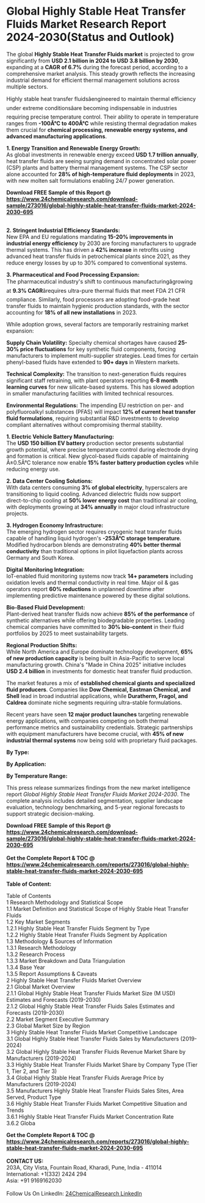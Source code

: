 <h1>Global Highly Stable Heat Transfer Fluids Market Research Report 2024-2030(Status and Outlook)</h1><p>The global <strong>Highly Stable Heat Transfer Fluids market</strong> is projected to grow significantly from <strong>USD 2.1 billion in 2024 to USD 3.8 billion by 2030</strong>, expanding at a <strong>CAGR of 6.7%</strong> during the forecast period, according to a comprehensive market analysis. This steady growth reflects the increasing industrial demand for efficient thermal management solutions across multiple sectors.</p><p>Highly stable heat transfer fluidsâengineered to maintain thermal efficiency under extreme conditionsâare becoming indispensable in industries requiring precise temperature control. Their ability to operate in temperature ranges from <strong>-100Â°C to 400Â°C</strong> while resisting thermal degradation makes them crucial for <strong>chemical processing, renewable energy systems, and advanced manufacturing applications</strong>.</p><p><strong>1. Energy Transition and Renewable Energy Growth:</strong><br>
As global investments in renewable energy exceed <strong>USD 1.7 trillion annually</strong>, heat transfer fluids are seeing surging demand in concentrated solar power (CSP) plants and battery thermal management systems. The CSP sector alone accounted for <strong>28% of high-temperature fluid deployments</strong> in 2023, with new molten salt formulations enabling 24/7 power generation.</p><div><b>Download FREE Sample of this Report @ 
            <a href="https://www.24chemicalresearch.com/download-sample/273016/global-highly-stable-heat-transfer-fluids-market-2024-2030-695">
            https://www.24chemicalresearch.com/download-sample/273016/global-highly-stable-heat-transfer-fluids-market-2024-2030-695</a></b></div><br><p><strong>2. Stringent Industrial Efficiency Standards:</strong><br>
New EPA and EU regulations mandating <strong>15-20% improvements in industrial energy efficiency</strong> by 2030 are forcing manufacturers to upgrade thermal systems. This has driven a <strong>42% increase</strong> in retrofits using advanced heat transfer fluids in petrochemical plants since 2021, as they reduce energy losses by up to 30% compared to conventional systems.</p><p><strong>3. Pharmaceutical and Food Processing Expansion:</strong><br>
The pharmaceutical industry's shift to continuous manufacturingâgrowing at <strong>9.3% CAGR</strong>ârequires ultra-pure thermal fluids that meet FDA 21 CFR compliance. Similarly, food processors are adopting food-grade heat transfer fluids to maintain hygienic production standards, with the sector accounting for <strong>18% of all new installations</strong> in 2023.</p><p>While adoption grows, several factors are temporarily restraining market expansion:</p><p><strong>Supply Chain Volatility:</strong> Specialty chemical shortages have caused <strong>25-30% price fluctuations</strong> for key synthetic fluid components, forcing manufacturers to implement multi-supplier strategies. Lead times for certain phenyl-based fluids have extended to <strong>90+ days</strong> in Western markets.</p><p><strong>Technical Complexity:</strong> The transition to next-generation fluids requires significant staff retraining, with plant operators reporting <strong>6-8 month learning curves</strong> for new silicate-based systems. This has slowed adoption in smaller manufacturing facilities with limited technical resources.</p><p><strong>Environmental Regulations:</strong> The impending EU restriction on per- and polyfluoroalkyl substances (PFAS) will impact <strong>12% of current heat transfer fluid formulations</strong>, requiring substantial R&amp;D investments to develop compliant alternatives without compromising thermal stability.</p><p><strong>1. Electric Vehicle Battery Manufacturing:</strong><br>
The <strong>USD 150 billion EV battery</strong> production sector presents substantial growth potential, where precise temperature control during electrode drying and formation is critical. New glycol-based fluids capable of maintaining Â±0.5Â°C tolerance now enable <strong>15% faster battery production cycles</strong> while reducing energy use.</p><p><strong>2. Data Center Cooling Solutions:</strong><br>
With data centers consuming <strong>3% of global electricity</strong>, hyperscalers are transitioning to liquid cooling. Advanced dielectric fluids now support direct-to-chip cooling at <strong>50% lower energy cost</strong> than traditional air cooling, with deployments growing at <strong>34% annually</strong> in major cloud infrastructure projects.</p><p><strong>3. Hydrogen Economy Infrastructure:</strong><br>
The emerging hydrogen sector requires cryogenic heat transfer fluids capable of handling liquid hydrogen's <strong>-253Â°C storage temperature</strong>. Modified hydrocarbon blends are demonstrating <strong>40% better thermal conductivity</strong> than traditional options in pilot liquefaction plants across Germany and South Korea.</p><p><strong>Digital Monitoring Integration:</strong><br>
    IoT-enabled fluid monitoring systems now track <strong>14+ parameters</strong> including oxidation levels and thermal conductivity in real time. Major oil &amp; gas operators report <strong>60% reductions</strong> in unplanned downtime after implementing predictive maintenance powered by these digital solutions.</p><p><strong>Bio-Based Fluid Development:</strong><br>
    Plant-derived heat transfer fluids now achieve <strong>85% of the performance</strong> of synthetic alternatives while offering biodegradable properties. Leading chemical companies have committed to <strong>30% bio-content</strong> in their fluid portfolios by 2025 to meet sustainability targets.</p><p><strong>Regional Production Shifts:</strong><br>
    While North America and Europe dominate technology development, <strong>65% of new production capacity</strong> is being built in Asia-Pacific to serve local manufacturing growth. China's "Made in China 2025" initiative includes <strong>USD 2.4 billion</strong> in investments for domestic heat transfer fluid production.</p><p>The market features a mix of <strong>established chemical giants and specialized fluid producers</strong>. Companies like <strong>Dow Chemical, Eastman Chemical, and Shell</strong> lead in broad industrial applications, while <strong>Duratherm, Fragol, and Caldrea</strong> dominate niche segments requiring ultra-stable formulations.</p><p>Recent years have seen <strong>12 major product launches</strong> targeting renewable energy applications, with companies competing on both thermal performance metrics and sustainability credentials. Strategic partnerships with equipment manufacturers have become crucial, with <strong>45% of new industrial thermal systems</strong> now being sold with proprietary fluid packages.</p><p><strong>By Type:</strong></p><p><strong>By Application:</strong></p><p><strong>By Temperature Range:</strong></p><p>This press release summarizes findings from the new market intelligence report <em>Global Highly Stable Heat Transfer Fluids Market 2024-2030</em>. The complete analysis includes detailed segmentation, supplier landscape evaluation, technology benchmarking, and 5-year regional forecasts to support strategic decision-making.</p><div><b>Download FREE Sample of this Report @ 
            <a href="https://www.24chemicalresearch.com/download-sample/273016/global-highly-stable-heat-transfer-fluids-market-2024-2030-695">
            https://www.24chemicalresearch.com/download-sample/273016/global-highly-stable-heat-transfer-fluids-market-2024-2030-695</a></b></div><br><div><b>Get the Complete Report & TOC @ 
            <a href="https://www.24chemicalresearch.com/reports/273016/global-highly-stable-heat-transfer-fluids-market-2024-2030-695">
            https://www.24chemicalresearch.com/reports/273016/global-highly-stable-heat-transfer-fluids-market-2024-2030-695</a></b></div><br>
            <b>Table of Content:</b><p>Table of Contents<br />
1 Research Methodology and Statistical Scope<br />
1.1 Market Definition and Statistical Scope of Highly Stable Heat Transfer Fluids<br />
1.2 Key Market Segments<br />
1.2.1 Highly Stable Heat Transfer Fluids Segment by Type<br />
1.2.2 Highly Stable Heat Transfer Fluids Segment by Application<br />
1.3 Methodology & Sources of Information<br />
1.3.1 Research Methodology<br />
1.3.2 Research Process<br />
1.3.3 Market Breakdown and Data Triangulation<br />
1.3.4 Base Year<br />
1.3.5 Report Assumptions & Caveats<br />
2 Highly Stable Heat Transfer Fluids Market Overview<br />
2.1 Global Market Overview<br />
2.1.1 Global Highly Stable Heat Transfer Fluids Market Size (M USD) Estimates and Forecasts (2019-2030)<br />
2.1.2 Global Highly Stable Heat Transfer Fluids Sales Estimates and Forecasts (2019-2030)<br />
2.2 Market Segment Executive Summary<br />
2.3 Global Market Size by Region<br />
3 Highly Stable Heat Transfer Fluids Market Competitive Landscape<br />
3.1 Global Highly Stable Heat Transfer Fluids Sales by Manufacturers (2019-2024)<br />
3.2 Global Highly Stable Heat Transfer Fluids Revenue Market Share by Manufacturers (2019-2024)<br />
3.3 Highly Stable Heat Transfer Fluids Market Share by Company Type (Tier 1, Tier 2, and Tier 3)<br />
3.4 Global Highly Stable Heat Transfer Fluids Average Price by Manufacturers (2019-2024)<br />
3.5 Manufacturers Highly Stable Heat Transfer Fluids Sales Sites, Area Served, Product Type<br />
3.6 Highly Stable Heat Transfer Fluids Market Competitive Situation and Trends<br />
3.6.1 Highly Stable Heat Transfer Fluids Market Concentration Rate<br />
3.6.2 Globa</p><div><b>Get the Complete Report & TOC @ 
            <a href="https://www.24chemicalresearch.com/reports/273016/global-highly-stable-heat-transfer-fluids-market-2024-2030-695">
            https://www.24chemicalresearch.com/reports/273016/global-highly-stable-heat-transfer-fluids-market-2024-2030-695</a></b></div><br><b>CONTACT US:</b><br>
            203A, City Vista, Fountain Road, Kharadi, Pune, India - 411014<br>
            International: +1(332) 2424 294<br>
            Asia: +91 9169162030 <br><br>
            Follow Us On LinkedIn: <a href="https://www.linkedin.com/company/24chemicalresearch/">24ChemicalResearch LinkedIn</a>